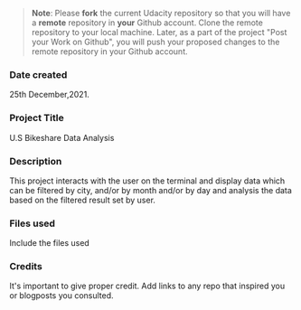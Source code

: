 >**Note**: Please **fork** the current Udacity repository so that you will have a **remote** repository in **your** Github account. Clone the remote repository to your local machine. Later, as a part of the project "Post your Work on Github", you will push your proposed changes to the remote repository in your Github account.

### Date created
25th December,2021.

### Project Title
U.S Bikeshare Data Analysis

### Description
This project interacts with the user on the terminal and display data which can be filtered by city, and/or by month and/or by day and analysis the data based on the filtered result set by user.

### Files used
Include the files used

### Credits
It's important to give proper credit. Add links to any repo that inspired you or blogposts you consulted.
